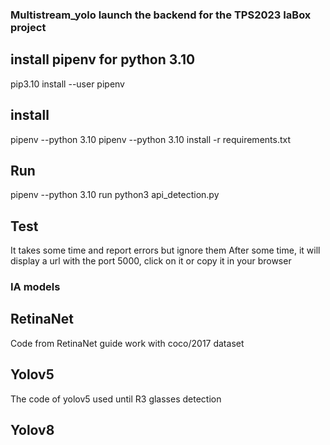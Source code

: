 ### Multistream_yolo launch the backend for the TPS2023 IaBox project

## install pipenv for python 3.10
pip3.10 install --user pipenv

## install
pipenv --python 3.10
pipenv --python 3.10 install -r requirements.txt
## Run
pipenv --python 3.10 run python3 api_detection.py
## Test
It takes some time and report errors but ignore them
After some time, it will display a url with the port 5000, click on it or copy it in your browser

### IA models

## RetinaNet  
Code from RetinaNet guide work with coco/2017 dataset

## Yolov5 

The code of yolov5 used  until R3 glasses detection 

## Yolov8

